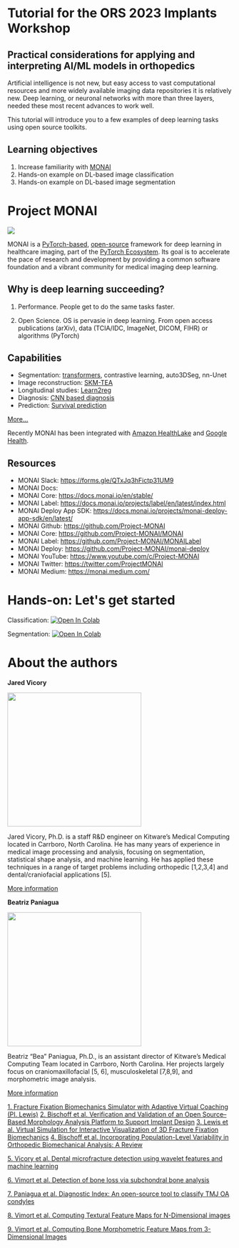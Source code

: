 # Tutorial for the ORS 2023 Implants Workshop
## Practical considerations for applying and interpreting AI/ML models in orthopedics

Artificial intelligence is not new, but easy access to vast computational resources and more widely available imaging data repositories it is relatively new. Deep learning, or neuronal networks with more than three layers, needed these most recent advances to work well.

This tutorial will introduce you to a few examples of deep learning tasks using open source toolkits.

## Learning objectives

1. Increase familiarity with [MONAI](https://monai.io/)
2. Hands-on example on DL-based image classification
3. Hands-on example on DL-based image segmentation

# Project MONAI

<img src="https://monai.io/assets/img/MONAI-logo_color_full.png"/>

MONAI is a [PyTorch-based](https://pytorch.org/), [open-source](https://github.com/Project-MONAI/MONAI/blob/dev/LICENSE) framework for deep learning in healthcare imaging, part of the [PyTorch Ecosystem](https://pytorch.org/ecosystem/). Its goal is to accelerate the pace of research and development
by providing a common software foundation and a vibrant community for medical imaging deep learning.

## Why is deep learning succeeding?

1. Performance. People get to do the same tasks faster.

2. Open Science. OS is pervasie in deep learning. From open access publications (arXiv), data (TCIA/IDC, ImageNet, DICOM, FIHR) or algorithms (PyTorch)

## Capabilities

*   Segmentation: [transformers](https://openaccess.thecvf.com/content/WACV2022/papers/Hatamizadeh_UNETR_Transformers_for_3D_Medical_Image_Segmentation_WACV_2022_paper.pdf), contrastive learning, auto3DSeg, nn-Unet
*   Image reconstruction: [SKM-TEA](https://datasets-benchmarks-proceedings.neurips.cc/paper/2021/file/03c6b06952c750899bb03d998e631860-Paper-round2.pdf)
*   Longitudinal studies: [Learn2reg](https://research.birmingham.ac.uk/en/publications/learn2reg-comprehensive-multi-task-medical-image-registration-cha)
*   Diagnosis: [CNN based diagnosis](https://www.ijimai.org/journal/bibcite/reference/2944)
*   Prediction: [Survival prediction](https://pubmed.ncbi.nlm.nih.gov/35399868/)

[More...](https://docs.google.com/presentation/d/1n0zEiZ2Iss5MqYWYbSlp_WVJ_LRiLqy9O6ErOjd7Bhc/present?slide=id.p1)

Recently MONAI has been integrated with [Amazon HealthLake](https://catalog.us-east-1.prod.workshops.aws/workshops/ff6964ec-b880-45d4-bc1e-468b0c7fa854/en-US) and [Google Health](https://developer.nvidia.com/blog/monai-drives-medical-ai-on-google-cloud-with-medical-imaging-suite/).


## Resources

*   MONAI Slack: https://forms.gle/QTxJq3hFictp31UM9
*   MONAI Docs:
 *   MONAI Core: https://docs.monai.io/en/stable/
 *   MONAI Label: https://docs.monai.io/projects/label/en/latest/index.html
 *   MONAI Deploy App SDK: https://docs.monai.io/projects/monai-deploy-app-sdk/en/latest/
*   MONAI Github: https://github.com/Project-MONAI
 *   MONAI Core: https://github.com/Project-MONAI/MONAI
 *   MONAI Label: https://github.com/Project-MONAI/MONAILabel
 *   MONAI Deploy: https://github.com/Project-MONAI/monai-deploy
*   MONAI YouTube: https://www.youtube.com/c/Project-MONAI
*   MONAI Twitter: https://twitter.com/ProjectMONAI
*   MONAI Medium: https://monai.medium.com/


# Hands-on: Let's get started

Classification: [![Open In Colab](https://colab.research.google.com/assets/colab-badge.svg)](https://colab.research.google.com/github/kitwaremedical/ors2023-tutorial/blob/master/mednist_tutorial.ipynb)

Segmentation: [![Open In Colab](https://colab.research.google.com/assets/colab-badge.svg)](https://colab.research.google.com/github/kitwaremedical/ors2023-tutorial/blob/master/spleen_segmentation_3d.ipynb)

# About the authors

**Jared Vicory**

<img src="https://www.kitware.com/main/wp-content/uploads/2021/11/Jared_Vicory_768x768.jpg"  width="300" height="300" />

Jared Vicory, Ph.D. is a staff R&D engineer on Kitware’s Medical Computing located in Carrboro, North Carolina. He has many years of experience in medical image processing and analysis, focusing on segmentation, statistical shape analysis, and machine learning. He has applied these techniques in a range of target problems including orthopedic \[1,2,3,4\] and dental/craniofacial applications \[5\].

[More information](https://www.kitware.com/jared-vicory/)


**Beatriz Paniagua**

<img src="https://www.kitware.com/main/wp-content/uploads/2021/11/paniagua-300x300-1.jpeg"  width="300" height="300" />

Beatriz “Bea” Paniagua, Ph.D., is an assistant director of Kitware’s Medical Computing Team located in Carrboro, North Carolina. Her projects largely focus on craniomaxillofacial \[5, 6\], musculoskeletal \[7,8,9\], and morphometric image analysis.

[More information](https://www.kitware.com/beatriz-paniagua/)


[1. Fracture Fixation Biomechanics Simulator with Adaptive Virtual Coaching (PI. Lewis)](https://reporter.nih.gov/search/XrZbdnSL80qYrii9Xeij_g/project-details/10375473)
[2. Bischoff et al. Verification and Validation of an Open Source–Based Morphology Analysis Platform to Support Implant Design](https://asmedigitalcollection.asme.org/medicaldevices/article-abstract/7/4/040903/376620/Verification-and-Validation-of-an-Open-Source?redirectedFrom=fulltext)
[3. Lewis et al. Virtual Simulation for Interactive Visualization of 3D Fracture Fixation Biomechanics](https://pubmed.ncbi.nlm.nih.gov/34370717/)
[4. Bischoff et al. Incorporating Population-Level Variability in Orthopedic Biomechanical Analysis: A Review](https://asmedigitalcollection.asme.org/biomechanical/article-abstract/136/2/021004/442937/Incorporating-Population-Level-Variability-in?redirectedFrom=fulltext)

[5. Vicory et al. Dental microfracture detection using wavelet features and machine learning](https://pubmed.ncbi.nlm.nih.gov/35505894/)

[6. Vimort et al. Detection of bone loss via subchondral bone analysis](https://pubmed.ncbi.nlm.nih.gov/29769754/)

[7. Paniagua et al. Diagnostic Index: An open-source tool to classify TMJ OA condyles](https://pubmed.ncbi.nlm.nih.gov/28690356/)

[8. Vimort et al. Computing Textural Feature Maps for N-Dimensional images](https://www.insight-journal.org/browse/publication/985)

[9. Vimort et al. Computing Bone Morphometric Feature Maps from 3-Dimensional Images](https://www.insight-journal.org/browse/publication/988)
